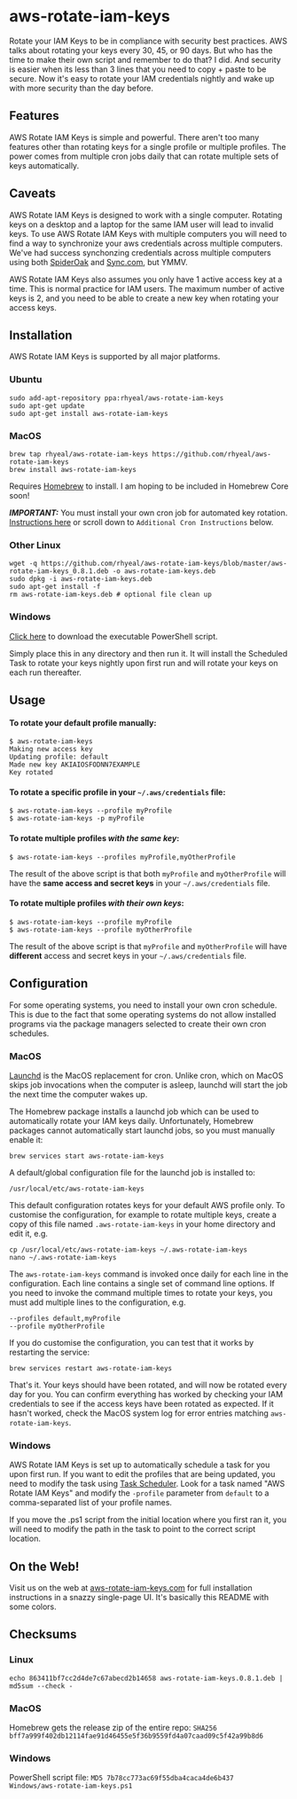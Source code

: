 # aws-rotate-iam-keys

Rotate your IAM Keys to be in compliance with security best practices. AWS talks
about rotating your keys every 30, 45, or 90 days. But who has the time to make
their own script and remember to do that? I did. And security is easier when its
less than 3 lines that you need to copy + paste to be secure. Now it's easy to
rotate your IAM credentials nightly and wake up with more security than the day
before.

## Features

AWS Rotate IAM Keys is simple and powerful. There aren't too many features other
than rotating keys for a single profile or multiple profiles. The power comes
from multiple cron jobs daily that can rotate multiple sets of keys
automatically.

## Caveats

AWS Rotate IAM Keys is designed to work with a single computer. Rotating keys
on a desktop and a laptop for the same IAM user will lead to invalid keys. To
use AWS Rotate IAM Keys with multiple computers you will need to find a way to
synchronize your aws credentials across multiple computers. We've had success
synchonzing credentials across multiple computers using both
[SpiderOak](https://spideroak.com) and [Sync.com](https://sync.com), but YMMV.

AWS Rotate IAM Keys also assumes you only have 1 active access key at a time.
This is normal practice for IAM users. The maximum number of active keys is 2,
and you need to be able to create a new key when rotating your access keys.

## Installation

AWS Rotate IAM Keys is supported by all major platforms.

### Ubuntu

```
sudo add-apt-repository ppa:rhyeal/aws-rotate-iam-keys
sudo apt-get update
sudo apt-get install aws-rotate-iam-keys
```

### MacOS

```
brew tap rhyeal/aws-rotate-iam-keys https://github.com/rhyeal/aws-rotate-iam-keys
brew install aws-rotate-iam-keys
```
Requires [Homebrew](https://brew.sh/) to install. I am hoping to be included in Homebrew Core soon!

***IMPORTANT:*** You must install your own cron job for automated key rotation.
[Instructions here](#macos-1) or scroll down to `Additional Cron Instructions` below.

### Other Linux

```
wget -q https://github.com/rhyeal/aws-rotate-iam-keys/blob/master/aws-rotate-iam-keys_0.8.1.deb -o aws-rotate-iam-keys.deb
sudo dpkg -i aws-rotate-iam-keys.deb
sudo apt-get install -f
rm aws-rotate-iam-keys.deb # optional file clean up
```

### Windows

[Click here](https://aws-rotate-iam-keys.com/aws-rotate-iam-keys.ps1) to
download the executable PowerShell script.

Simply place this in any directory and then run it. It will install the
Scheduled Task to rotate your keys nightly upon first run and will rotate your
keys on each run thereafter.

## Usage

#### To rotate your default profile manually:

```
$ aws-rotate-iam-keys
Making new access key
Updating profile: default
Made new key AKIAIOSFODNN7EXAMPLE
Key rotated
```

#### To rotate a specific profile in your `~/.aws/credentials` file:

```
$ aws-rotate-iam-keys --profile myProfile
$ aws-rotate-iam-keys -p myProfile
```

#### To rotate multiple profiles *with the same key*:

```
$ aws-rotate-iam-keys --profiles myProfile,myOtherProfile
```

The result of the above script is that both `myProfile` and `myOtherProfile`
will have the **same access and secret keys** in your `~/.aws/credentials` file.

#### To rotate multiple profiles *with their own keys*:

```
$ aws-rotate-iam-keys --profile myProfile
$ aws-rotate-iam-keys --profile myOtherProfile
```

The result of the above script is that `myProfile` and `myOtherProfile` will
have **different** access and secret keys in your `~/.aws/credentials` file.

## Configuration

For some operating systems, you need to install your own cron schedule. This is
due to the fact that some operating systems do not allow installed programs
via the package managers selected to create their own cron schedules.

### MacOS

[Launchd](http://www.launchd.info/) is the MacOS replacement for cron. Unlike
cron, which on MacOS skips job invocations when the computer is asleep, launchd
will start the job the next time the computer wakes up.

The Homebrew package installs a launchd job which can be used to automatically
rotate your IAM keys daily. Unfortunately, Homebrew packages cannot
automatically start launchd jobs, so you must manually enable it:

```
brew services start aws-rotate-iam-keys
```

A default/global configuration file for the launchd job is installed to:

```
/usr/local/etc/aws-rotate-iam-keys
```

This default configuration rotates keys for your default AWS profile only.
To customise the configuration, for example to rotate multiple keys, create a
copy of this file named `.aws-rotate-iam-keys` in your home directory and edit
it, e.g.

```
cp /usr/local/etc/aws-rotate-iam-keys ~/.aws-rotate-iam-keys
nano ~/.aws-rotate-iam-keys
```

The `aws-rotate-iam-keys` command is invoked once daily for each line in the
configuration. Each line contains a single set of command line options. If you
need to invoke the command multiple times to rotate your keys, you must add
multiple lines to the configuration, e.g.

```
--profiles default,myProfile
--profile myOtherProfile
```

If you do customise the configuration, you can test that it works by restarting
the service:

```
brew services restart aws-rotate-iam-keys
```

That's it. Your keys should have been rotated, and will now be rotated every
day for you. You can confirm everything has worked by checking your IAM
credentials to see if the access keys have been rotated as expected. If it
hasn't worked, check the MacOS system log for error entries matching
`aws-rotate-iam-keys`.

### Windows

AWS Rotate IAM Keys is set up to automatically schedule a task for you upon
first run. If you want to edit the profiles that are being updated, you need to
modify the task using [Task
Scheduler](https://docs.microsoft.com/en-us/windows/desktop/taskschd/task-scheduler-start-page).
Look for a task named "AWS Rotate IAM Keys" and modify the `-profile` parameter
from `default` to a comma-separated list of your profile names.

If you move the .ps1 script from the initial location where you first ran it,
you will need to modify the path in the task to point to the correct script
location.

## On the Web!

Visit us on the web at
[aws-rotate-iam-keys.com](https://aws-rotate-iam-keys.com) for full installation
instructions in a snazzy single-page UI. It's basically this README with some
colors.

## Checksums

### Linux

```
echo 863411bf7cc2d4de7c67abecd2b14658 aws-rotate-iam-keys.0.8.1.deb | md5sum --check -
```

### MacOS

Homebrew gets the release zip of the entire repo: `SHA256 bff7a999f402db12114fae91d46455e5f36b9559fd4a07caad09c5f42a99b8d6`

### Windows

PowerShell script file: `MD5 7b78cc773ac69f55dba4caca4de6b437  Windows/aws-rotate-iam-keys.ps1`
